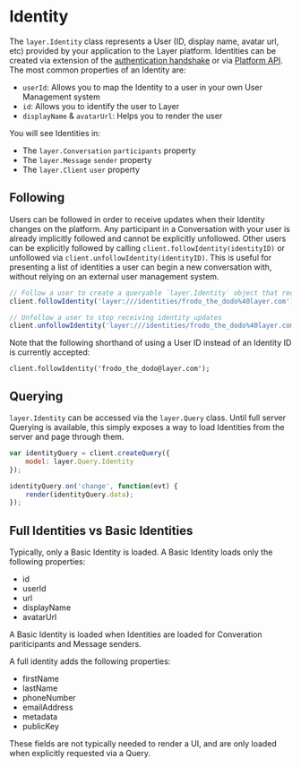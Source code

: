 # Identity

The `layer.Identity` class represents a User (ID, display name, avatar url, etc) provided by your application to the Layer platform.  Identities can be created via extension of the [authentication handshake](/docs/websdk/integration/authentication) or via [Platform API](/docs/platform/).  The most common properties of an Identity are:

* `userId`: Allows you to map the Identity to a user in your own User Management system
* `id`: Allows you to identify the user to Layer
* `displayName` & `avatarUrl`: Helps you to render the user

You will see Identities in:

* The `layer.Conversation` `participants` property
* The `layer.Message` `sender` property
* The `layer.Client` `user` property

## Following

Users can be followed in order to receive updates when their Identity changes on the platform.  Any participant in a Conversation with your user is already implicitly followed and cannot be explicitly unfollowed.  Other users can be explicitly followed by calling `client.followIdentity(identityID)` or unfollowed via `client.unfollowIdentity(identityID)`.  This is useful for presenting a list of identities a user can begin a new conversation with, without relying on an external user management system.

```javascript
// Follow a user to create a queryable `layer.Identity` object that receives updates via Platform API
client.followIdentity('layer:///identities/frodo_the_dodo%40layer.com');

// Unfollow a user to stop receiving identity updates
client.unfollowIdentity('layer:///identities/frodo_the_dodo%40layer.com');
```

Note that the following shorthand of using a User ID instead of an Identity ID is currently accepted:

```
client.followIdentity('frodo_the_dodo@layer.com');
```

## Querying

`layer.Identity` can be accessed via the `layer.Query` class.  Until full server Querying is available, this simply exposes a way to load Identities from the server and page through them.

```javascript
var identityQuery = client.createQuery({
    model: layer.Query.Identity
});

identityQuery.on('change', function(evt) {
    render(identityQuery.data);
});
```

## Full Identities vs Basic Identities

Typically, only a Basic Identity is loaded.  A Basic Identity loads only the following properties:

* id
* userId
* url
* displayName
* avatarUrl

A Basic Identity is loaded when Identities are loaded for Converation pariticipants and Message senders.

A full identity adds the following properties:

* firstName
* lastName
* phoneNumber
* emailAddress
* metadata
* publicKey

These fields are not typically needed to render a UI, and are only loaded when explicitly requested via a Query.